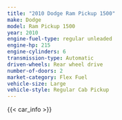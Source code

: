 ```yaml
---
title: "2010 Dodge Ram Pickup 1500"
make: Dodge
model: Ram Pickup 1500
year: 2010
engine-fuel-type: regular unleaded
engine-hp: 215
engine-cylinders: 6
transmission-type: Automatic
driven-wheels: Rear wheel drive
number-of-doors: 2
market-category: Flex Fuel
vehicle-size: Large
vehicle-style: Regular Cab Pickup
---
```


{{< car_info >}}
